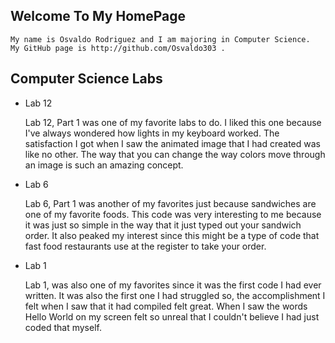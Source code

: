 

## Welcome To My HomePage
    My name is Osvaldo Rodriguez and I am majoring in Computer Science.
    My GitHub page is http://github.com/Osvaldo303 .

## Computer Science Labs

* Lab 12

    Lab 12, Part 1 was one of my favorite labs to do. I liked this one because I've always wondered how lights
    in my keyboard worked. The satisfaction I got when I saw the animated image that I had created was like no 
    other. The way that you can change the way colors move through an image is such an amazing concept.

* Lab 6

    Lab 6, Part 1 was another of my favorites just because sandwiches are one of my favorite foods. This code 
    was very interesting to me because it was just so simple in the way that it just typed out your sandwich
    order. It also peaked my interest since this might be a type of code that fast food restaurants use at the
    register to take your order.

* Lab 1

    Lab 1, was also one of my favorites since it was the first code I had ever written. It was also the first one I 
    had struggled so, the accomplishment I felt when I saw that it had compiled felt great. When I saw the words    
    Hello World on my screen felt so unreal that I couldn't believe I had just coded that myself.

